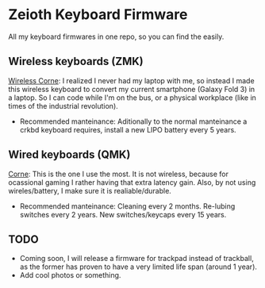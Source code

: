 # Zeioth Keyboard Firmware
All my keyboard firmwares in one repo, so you can find the easily.

## Wireless keyboards (ZMK)

[Wireless Corne](https://github.com/Zeioth/zmk-config): I realized I never had my laptop with me, so instead I made this wireless keyboard to convert my current smartphone (Galaxy Fold 3) in a laptop. So I can code while I'm on the bus, or a physical workplace (like in times of the industrial revolution). 

* Recommended manteinance: Aditionally to the normal manteinance a crkbd keyboard requires, install a new LIPO battery every 5 years.

## Wired keyboards (QMK)

[Corne](https://github.com/Zeioth/zeioth-crkbd): This is the one I use the most. It is not wireless, because for ocassional gaming I rather having that extra latency gain. Also, by not using wireles/battery, I make sure it is realiable/durable. 

* Recommended manteinance: Cleaning every 2 months. Re-lubing switches every 2 years. New switches/keycaps every 15 years.

## TODO
* Coming soon, I will release a firmware for trackpad instead of trackball, as the former has proven to have a very limited life span (around 1 year).
* Add cool photos or something.
